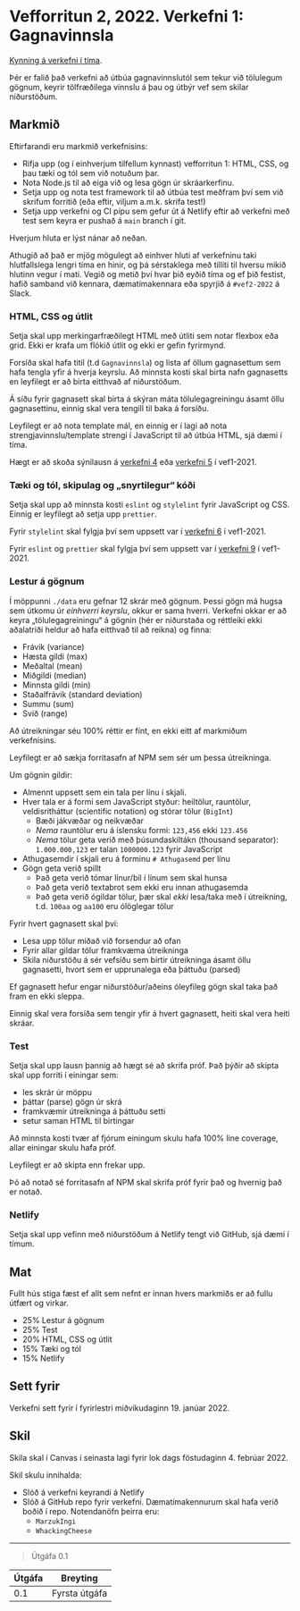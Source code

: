 # Vefforritun 2, 2022. Verkefni 1: Gagnavinnsla

[Kynning á verkefni í tíma](https://youtu.be/ow9NdluaWCs?t=110).

Þér er falið það verkefni að útbúa gagnavinnslutól sem tekur við tölulegum gögnum, keyrir tölfræðilega vinnslu á þau og útbýr vef sem skilar niðurstöðum.

## Markmið

Eftirfarandi eru markmið verkefnisins:

- Rifja upp (og í einhverjum tilfellum kynnast) vefforritun 1: HTML, CSS, og þau tæki og tól sem við notuðum þar.
- Nota Node.js til að eiga við og lesa gögn úr skráarkerfinu.
- Setja upp og nota test framework til að útbúa test meðfram því sem við skrifum forritið (eða eftir, viljum a.m.k. skrifa test!)
- Setja upp verkefni og CI pípu sem gefur út á Netlify eftir að verkefni með test sem keyra er pushað á `main` branch í git.

Hverjum hluta er lýst nánar að neðan.

Athugið að það er mjög mögulegt að einhver hluti af verkefninu taki hlutfallslega lengri tíma en hinir, og þá sérstaklega með tilliti til hversu mikið hlutinn vegur í mati. Vegið og metið því hvar þið eyðið tíma og ef þið festist, hafið samband við kennara, dæmatímakennara eða spyrjið á `#vef2-2022` á Slack.

### HTML, CSS og útlit

Setja skal upp merkingarfræðilegt HTML með útliti sem notar flexbox eða grid. Ekki er krafa um flókið útlit og ekki er gefin fyrirmynd.

Forsíða skal hafa titil (t.d `Gagnavinnsla`) og lista af öllum gagnasettum sem hafa tengla yfir á hverja keyrslu. Að minnsta kosti skal birta nafn gagnasetts en leyfilegt er að birta eitthvað af niðurstöðum.

Á síðu fyrir gagnasett skal birta á skýran máta tölulegagreiningu ásamt öllu gagnasettinu, einnig skal vera tengill til baka á forsíðu.

Leyfilegt er að nota template mál, en einnig er í lagi að nota strengjavinnslu/template strengi í JavaScript til að útbúa HTML, sjá dæmi í tíma.

Hægt er að skoða sýnilausn á [verkefni 4](https://github.com/vefforritun/vef1-2021-v4-synilausn) eða [verkefni 5](https://github.com/vefforritun/vef1-2021-v5-synilausn) í vef1-2021.

### Tæki og tól, skipulag og „snyrtilegur“ kóði

Setja skal upp að minnsta kosti `eslint` og `stylelint` fyrir JavaScript og CSS. Einnig er leyfilegt að setja upp `prettier`.

Fyrir `stylelint` skal fylgja því sem uppsett var í [verkefni 6](https://github.com/vefforritun/vef1-2021-v6-synilausn) í vef1-2021.

Fyrir `eslint` og `prettier` skal fylgja því sem uppsett var í [verkefni 9](https://github.com/vefforritun/vef1-2021-v9-synilausn) í vef1-2021.

### Lestur á gögnum

Í möppunni `./data` eru gefnar 12 skrár með gögnum. Þessi gögn má hugsa sem útkomu úr _einhverri keyrslu_, okkur er sama hverri. Verkefni okkar er að keyra „tölulegagreiningu“ á gögnin (hér er niðurstaða og réttleiki ekki aðalatriði heldur að hafa eitthvað til að reikna) og finna:

- Frávik (variance)
- Hæsta gildi (max)
- Meðaltal (mean)
- Miðgildi (median)
- Minnsta gildi (min)
- Staðalfrávik (standard deviation)
- Summu (sum)
- Svið (range)

Að útreikningar séu 100% réttir er fínt, en ekki eitt af markmiðum verkefnisins.

Leyfilegt er að sækja forritasafn af NPM sem sér um þessa útreikninga.

Um gögnin gildir:

- Almennt uppsett sem ein tala per línu í skjali.
- Hver tala er á formi sem JavaScript styður: heiltölur, rauntölur, veldisritháttur (scientific notation) og stórar tölur (`BigInt`)
  - Bæði jákvæðar og neikvæðar
  - _Nema_ rauntölur eru á íslensku formi: `123,456` ekki `123.456`
  - _Nema_ tölur geta verið með þúsundaskiltákn (thousand separator): `1.000.000,123` er talan `1000000.123` fyrir JavaScript
- Athugasemdir í skjali eru á forminu `# Athugasemd` per línu
- Gögn geta verið spillt
  - Það geta verið tómar línur/bil í línum sem skal hunsa
  - Það geta verið textabrot sem ekki eru innan athugasemda
  - Það geta verið ógildar tölur, þær skal _ekki_ lesa/taka með í útreikning, t.d. `100aa` og `aa100` eru ólöglegar tölur

Fyrir hvert gagnasett skal því:

- Lesa upp tölur miðað við forsendur að ofan
- Fyrir allar gildar tölur framkvæma útreikninga
- Skila niðurstöðu á sér vefsíðu sem birtir útreikninga ásamt öllu gagnasetti, hvort sem er upprunalega eða þáttuðu (parsed)

Ef gagnasett hefur engar niðurstöður/aðeins óleyfileg gögn skal taka það fram en ekki sleppa.

Einnig skal vera forsíða sem tengir yfir á hvert gagnasett, heiti skal vera heiti skráar.

### Test

Setja skal upp lausn þannig að hægt sé að skrifa próf. Það þýðir að skipta skal upp forriti í einingar sem:

- les skrár úr möppu
- þáttar (parse) gögn úr skrá
- framkvæmir útreikninga á þáttuðu setti
- setur saman HTML til birtingar

Að minnsta kosti tvær af fjórum einingum skulu hafa 100% line coverage, allar einingar skulu hafa próf.

Leyfilegt er að skipta enn frekar upp.

Þó að notað sé forritasafn af NPM skal skrifa próf fyrir það og hvernig það er notað.

### Netlify

Setja skal upp vefinn með niðurstöðum á Netlify tengt við GitHub, sjá dæmi í tímum.

## Mat

Fullt hús stiga fæst ef allt sem nefnt er innan hvers markmiðs er að fullu útfært og virkar.

- 25% Lestur á gögnum
- 25% Test
- 20% HTML, CSS og útlit
- 15% Tæki og tól
- 15% Netlify

## Sett fyrir

Verkefni sett fyrir í fyrirlestri miðvikudaginn 19. janúar 2022.

## Skil

Skila skal í Canvas í seinasta lagi fyrir lok dags föstudaginn 4. febrúar 2022.

Skil skulu innihalda:

- Slóð á verkefni keyrandi á Netlify
- Slóð á GitHub repo fyrir verkefni. Dæmatímakennurum skal hafa verið boðið í repo. Notendanöfn þeirra eru:
  - `MarzukIngi`
  - `WhackingCheese`

---

> Útgáfa 0.1

| Útgáfa | Breyting      |
| ------ | ------------- |
| 0.1    | Fyrsta útgáfa |
